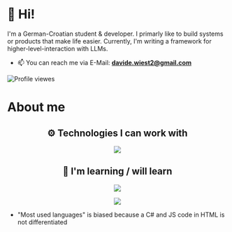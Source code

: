 # 👋 Hi!
I'm a German-Croatian student & developer. I primarly like to build systems or products that make life easier. Currently, I'm writing a framework for higher-level-interaction with LLMs.

- 📫 You can reach me via E-Mail: **[davide.wiest2@gmail.com](mailto:davide.wiest2@gmail.com)**

![Profile viewes](https://komarev.com/ghpvc/?username=DavideWiest&color=blue)

# About me

<div>
    <h2 align="center"> ⚙️ Technologies I can work with </h2>
    <p align="center">
    <img src="https://skillicons.dev/icons?i=python,cs,javascript,html,css,linkedin,github,git,django,mongodb,pytorch,flask,tailwindcss,blazor&theme=dark&perline=7" />
    </p>
</div>
<div>
    <h2 align="center"> 🌱 I'm learning / will learn</h2>
    <p align="center">
        <img src="https://skillicons.dev/icons?i=cs,rust,postgres,blazor&theme=dark" />
    </p>
</div>

<p align="center">
   <!--  <img src="https://github-readme-stats.vercel.app/api?username=DavideWiest&show_icons=true&hide_border=true&theme=gotham" alt="Davide Wiest" /> -->
    <img src="https://github-readme-stats.vercel.app/api/top-langs/?username=DavideWiest&hide=css,scss&theme=gotham&hide_border=true&layout=compact"></p>

* "Most used languages" is biased because a C# and JS code in HTML is not differentiated

<!--
<details>
<summary>
-->
